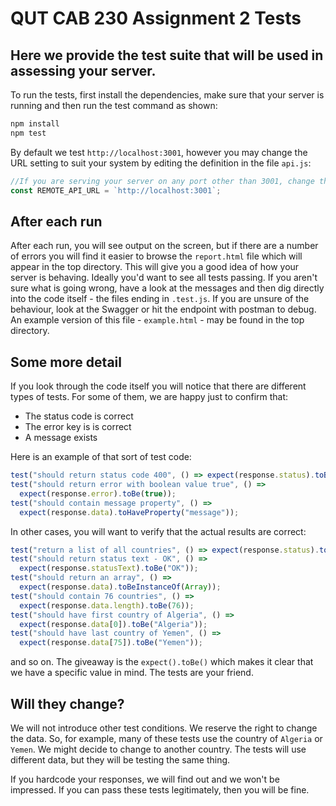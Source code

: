 # QUT CAB 230 Assignment 2 Tests

## Here we provide the test suite that will be used in assessing your server.

To run the tests, first install the dependencies, make sure that your server is running and then run the test command as shown:

```bash
npm install
npm test
```

By default we test `http://localhost:3001`, however you may change the URL setting to suit your system by editing the definition in the file `api.js`:

```javascript
//If you are serving your server on any port other than 3001, change the port here, or alternatively change the url as approriate
const REMOTE_API_URL = `http://localhost:3001`;
```

## After each run

After each run, you will see output on the screen, but if there are a number of errors you will find it easier to browse the `report.html` file which will appear in the top directory. This will give you a good idea of how your server is behaving. Ideally you'd want to see all tests passing. If you aren't sure what is going wrong, have a look at the messages and then dig directly into the code itself - the files ending in `.test.js`. If you are unsure of the behaviour, look at the Swagger or hit the endpoint with postman to debug. An example version of this file - `example.html` - may be found in the top directory.

## Some more detail

If you look through the code itself you will notice that there are different types of tests. For some of them, we are happy just to confirm that:

- The status code is correct
- The error key is is correct
- A message exists

Here is an example of that sort of test code:

```javascript
test("should return status code 400", () => expect(response.status).toBe(404));
test("should return error with boolean value true", () =>
  expect(response.error).toBe(true));
test("should contain message property", () =>
  expect(response.data).toHaveProperty("message"));
```

In other cases, you will want to verify that the actual results are correct:

```javascript
test("return a list of all countries", () => expect(response.status).toBe(200));
test("should return status text - OK", () =>
  expect(response.statusText).toBe("OK"));
test("should return an array", () =>
  expect(response.data).toBeInstanceOf(Array));
test("should contain 76 countries", () =>
  expect(response.data.length).toBe(76));
test("should have first country of Algeria", () =>
  expect(response.data[0]).toBe("Algeria"));
test("should have last country of Yemen", () =>
  expect(response.data[75]).toBe("Yemen"));
```

and so on. The giveaway is the `expect().toBe()` which makes it clear that we have a specific value in mind. The tests are your friend.

## Will they change?

We will not introduce other test conditions. We reserve the right to change the data. So, for example, many of these tests use the country of `Algeria` or `Yemen`. We might decide to change to another country. The tests will use different data, but they will be testing the same thing.

If you hardcode your responses, we will find out and we won't be impressed. If you can pass these tests legitimately, then you will be fine.
